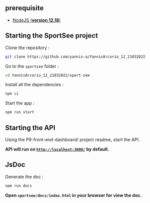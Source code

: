 
## prerequisite
- [NodeJS (**version 12.18**)](https://nodejs.org/en/)

## Starting the SportSee project

Clone the repository :
```sh
git clone https://github.com/yannis-a/YannisArcorio_12_21032022
```

Go to the `sportsee` folder :
```sh
cd YannisArcorio_12_21032022/sport-see
```

Install all the dependencies :
```sh
npm ci
```

Start the app :
```sh
npm run start
```

## Starting the API

Using the P9-front-end-dashboard/ project readme, start the API.


**API will run on [`http://localhost:3000/`] by default.**

[`http://localhost:3000/`]: http://localhost:3000/

## JsDoc
Generate the doc :
```sh
npm run docs
```
**Open `sportsee/docs/index.html` in your browser for view the doc.**
